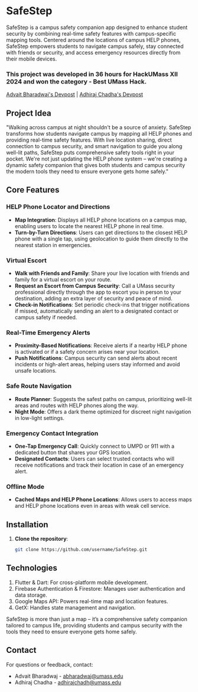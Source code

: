 # SafeStep

SafeStep is a campus safety companion app designed to enhance student security by combining real-time safety features with campus-specific mapping tools. Centered around the locations of campus HELP phones, SafeStep empowers students to navigate campus safely, stay connected with friends or security, and access emergency resources directly from their mobile devices.

### This project was developed in 36 hours for HackUMass XII 2024 and won the category - Best UMass Hack.

[Advait Bharadwaj's Devpost](https://devpost.com/abharadwaj345 "Advait Bharadwaj's Devpost") | [Adhiraj Chadha's Devpost](https://devpost.com/adhirajchadh "Adhiraj Chadha's Devpost")

## Project Idea

"Walking across campus at night shouldn't be a source of anxiety. SafeStep transforms how students navigate campus by mapping all HELP phones and providing real-time safety features. With live location sharing, direct connection to campus security, and smart navigation to guide you along well-lit paths, SafeStep puts comprehensive safety tools right in your pocket. We're not just updating the HELP phone system – we're creating a dynamic safety companion that gives both students and campus security the modern tools they need to ensure everyone gets home safely."

## Core Features

### HELP Phone Locator and Directions
- **Map Integration**: Displays all HELP phone locations on a campus map, enabling users to locate the nearest HELP phone in real time.
- **Turn-by-Turn Directions**: Users can get directions to the closest HELP phone with a single tap, using geolocation to guide them directly to the nearest station in emergencies.

### Virtual Escort
- **Walk with Friends and Family**: Share your live location with friends and family for a virtual escort on your route.
- **Request an Escort from Campus Security**: Call a UMass security professional directly through the app to escort you in person to your destination, adding an extra layer of security and peace of mind.
- **Check-in Notifications**: Set periodic check-ins that trigger notifications if missed, automatically sending an alert to a designated contact or campus safety if needed.

### Real-Time Emergency Alerts
- **Proximity-Based Notifications**: Receive alerts if a nearby HELP phone is activated or if a safety concern arises near your location.
- **Push Notifications**: Campus security can send alerts about recent incidents or high-alert areas, helping users stay informed and avoid unsafe locations.

### Safe Route Navigation
- **Route Planner**: Suggests the safest paths on campus, prioritizing well-lit areas and routes with HELP phones along the way.
- **Night Mode**: Offers a dark theme optimized for discreet night navigation in low-light settings.

### Emergency Contact Integration
- **One-Tap Emergency Call**: Quickly connect to UMPD or 911 with a dedicated button that shares your GPS location.
- **Designated Contacts**: Users can select trusted contacts who will receive notifications and track their location in case of an emergency alert.

### Offline Mode
- **Cached Maps and HELP Phone Locations**: Allows users to access maps and HELP phone locations even in areas with weak cell service.

## Installation

1. **Clone the repository**:
   ```bash
   git clone https://github.com/username/SafeStep.git

## Technologies
1. Flutter & Dart: For cross-platform mobile development.
2. Firebase Authentication & Firestore: Manages user authentication and data storage.
3. Google Maps API: Powers real-time map and location features.
4. GetX: Handles state management and navigation.

SafeStep is more than just a map – it’s a comprehensive safety companion tailored to campus life, providing students and campus security with the tools they need to ensure everyone gets home safely.

## Contact
For questions or feedback, contact:
- Advait Bharadwaj - abharadwaj@umass.edu
- Adhiraj Chadha - adhirajchadh@umass.edu
